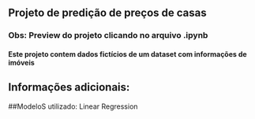 ## Projeto de predição de preços de casas
### Obs: Preview do projeto clicando no arquivo .ipynb


#### Este projeto contem dados **fictícios** de um dataset com informações de imóveis
## Informações adicionais:
##ModeloS utilizado: 
Linear Regression

